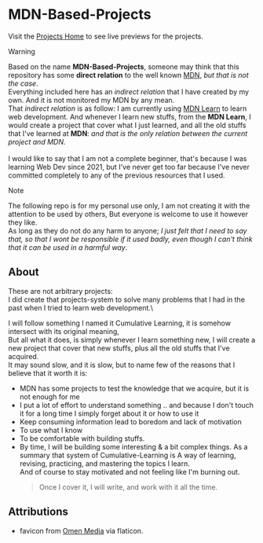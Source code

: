 # MDN-Based-Projects

Visit the [Projects Home](https://youssef-el-atmani.github.io/MDN-Based-Projects/index.html) to see live previews for the projects.

> [!WARNING]
> Based on the name **MDN-Based-Projects**, someone may think that this repository has some **direct relation** to the well known [MDN](https://developer.mozilla.org/en-US/), _but that is not the case_.\
> Everything included here has an _indirect relation_ that I have created by my own. And it is not monitored my MDN by any mean.
> \
> That _indirect relation_ is as follow:
> I am currently using [MDN Learn](https://developer.mozilla.org/en-US/docs/Learn_web_development) to learn web development.
> And whenever I learn new stuffs, from the **MDN Learn**, I would create a project that cover what I just learned, and all the old stuffs that I've learned at **MDN**: _and that is the only relation between the current project and MDN_.\
> \
> I would like to say that I am not a complete beginner, that's because I was learning Web Dev since 2021, but I've never get too far because I've never committed completely to any of the previous resources that I used.

> [!NOTE]
> The following repo is for my personal use only, I am not creating it with the attention to be used by others,
> But everyone is welcome to use it however they like.\
> As long as they do not do any harm to anyone; _I just felt that I need to say that, so that I wont be responsible if it used badly, even though I can't think that it can be used in a harmful way_.

## About

These are not arbitrary projects:\
I did create that projects-system to solve many problems that I had in the past when I tried to learn web development.\

I will follow something I named it Cumulative Learning, it is somehow intersect with its original meaning,\
But all what it does, is simply whenever I learn something new, I will create a new project that cover that new stuffs, plus all the old stuffs that I've acquired.\
It may sound slow, and it is slow, but to name few of the reasons that I believe that it worth it is:

- MDN has some projects to test the knowledge that we acquire, but it is not enough for me
- I put a lot of effort to understand something .. and because I don't touch it for a long time I simply forget about it or how to use it
- Keep consuming information lead to boredom and lack of motivation
- To use what I know
- To be comfortable with building stuffs.
- By time, I will be building some interesting & a bit complex things.
  As a summary that system of Cumulative-Learning is A way of learning, revising, practicing, and mastering the topics I learn.\
  And of course to stay motivated and not feeling like I'm burning out.
  > Once I cover it, I will write, and work with it all the time.

## Attributions

- favicon from [Omen Media](https://www.flaticon.com/fr/icone-gratuite/lettre-m_6821379?term=m&page=1&position=43&origin=search&related_id=6821379) via flaticon.
